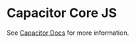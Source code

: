 # Capacitor Core JS

See [Capacitor Docs](https://ionic-team.github.com/capacitor) for more information.
